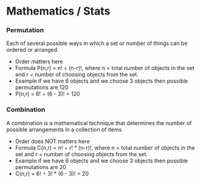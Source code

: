 # Mathematics / Stats

### Permutation

Each of several possible ways in which a set or number of things can be ordered or arranged.

- Order matters here
- Formula P(n,r) = n! ÷ (n-r)!, where n = total number of objects in the set and r = number of choosing objects from the set.
- Example if we have 6 objects and we choose 3 objects then possible permutations are 120
- P(n,r) = 6! ÷ (6 - 3)! = 120

### Combination

A combination is a mathematical technique that determines the number of possible arrangements in a collection of items

- Order does NOT matters here
- Formula C(n,r) = n! ÷ r! \* (n-r)!, where n = total number of objects in the set and r = number of choosing objects from the set.
- Example if we have 6 objects and we choose 3 objects then possible permutations are 20
- C(n,r) = 6! ÷ 3! \* (6 - 3)! = 20
